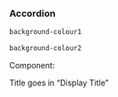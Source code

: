 <h3>Accordion</h3>

```html
background-colour1
```

```html
background-colour2
```

Component:

Title goes in “Display Title”
